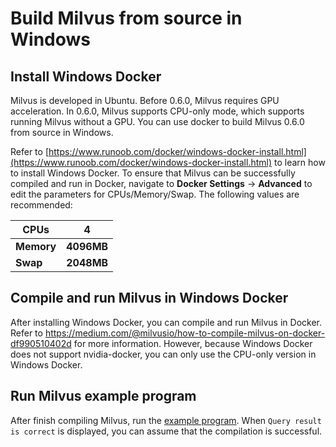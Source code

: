 # Build Milvus from source in Windows

## Install Windows Docker

Milvus is developed in Ubuntu. Before 0.6.0, Milvus requires GPU acceleration. In 0.6.0, Milvus supports CPU-only mode, which supports running Milvus without a GPU. You can use docker to build Milvus 0.6.0 from source in Windows.

Refer to [https://www.runoob.com/docker/windows-docker-install.html](https://www.runoob.com/docker/windows-docker-install.html) to learn how to install Windows Docker. To ensure that Milvus can be successfully compiled and run in Docker, navigate to **Docker Settings** -> **Advanced** to edit the parameters for CPUs/Memory/Swap. The following values are recommended:

| CPUs       | 4          |
| ---------- | ---------- |
| **Memory** | **4096MB** |
| **Swap**   | **2048MB** |



## Compile and run Milvus in Windows Docker

After installing Windows Docker, you can compile and run Milvus in Docker. Refer to https://medium.com/@milvusio/how-to-compile-milvus-on-docker-df990510402d for more information. However, because Windows Docker does not support nvidia-docker, you can only use the CPU-only version in Windows Docker.

## Run Milvus example program

After finish compiling Milvus, run the [example program](https://github.com/milvus-io/docs/blob/v0.7.1/site/en/guides/get_started/example_code.md). When `Query result is correct` is displayed, you can assume that the compilation is successful.
